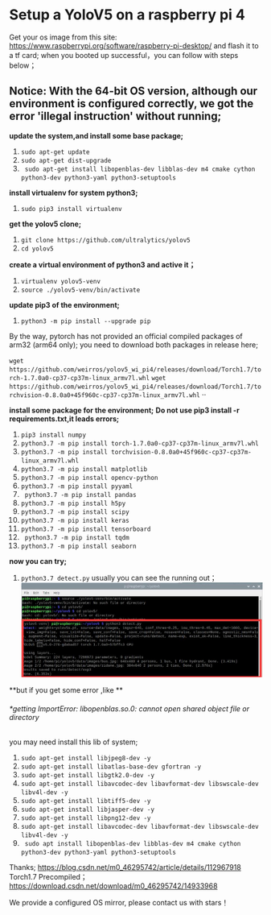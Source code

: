 # Setup a YoloV5 on a raspberry pi 4

Get your os image from this site:
https://www.raspberrypi.org/software/raspberry-pi-desktop/
and flash it to a tf card;
when you booted up successful，you can follow with steps below；

Notice: With the 64-bit OS version, although our environment is configured correctly, we got the error 'illegal instruction' without running;
------------

**update the system,and install some base package;**

1.  `sudo apt-get update`
2. `sudo apt-get dist-upgrade`
3. ` sudo apt-get install libopenblas-dev libblas-dev m4 cmake cython python3-dev python3-yaml python3-setuptools`

**install virtualenv for system python3;**
1. `sudo pip3 install virtualenv`

**get the yolov5 clone;**
1. `git clone https://github.com/ultralytics/yolov5`
2. `cd yolov5`

**create a virtual environment of python3 and active it；**
1. `virtualenv yolov5-venv`
2. `source ./yolov5-venv/bin/activate`

**update pip3 of the environment;**
1. `python3 -m pip install --upgrade pip`

By the way, pytorch has not provided an official compiled packages  of arm32 (arm64 only); you need to download both packages in release here;

`wget https://github.com/weirros/yolov5_wi_pi4/releases/download/Torch1.7/torch-1.7.0a0-cp37-cp37m-linux_armv7l.whl`
`wget https://github.com/weirros/yolov5_wi_pi4/releases/download/Torch1.7/torchvision-0.8.0a0+45f960c-cp37-cp37m-linux_armv7l.whl`
··

**install some package for  the environment;**
**Do not use pip3 install -r requirements.txt,it leads errors;**
1. `pip3 install numpy`
2. `python3.7 -m pip install torch-1.7.0a0-cp37-cp37m-linux_armv7l.whl`
3. `python3.7 -m pip install torchvision-0.8.0a0+45f960c-cp37-cp37m-linux_armv7l.whl`
4. `python3.7 -m pip install matplotlib`
5. `python3.7 -m pip install opencv-python`
6. `python3.7 -m pip install pyyaml`
7. ` python3.7 -m pip install pandas`
8. `python3.7 -m pip install h5py`
9. `python3.7 -m pip install scipy`
10. `python3.7 -m pip install keras`
11. `python3.7 -m pip install tensorboard`
12. ` python3.7 -m pip install tqdm`
13. `python3.7 -m pip install seaborn`

**now you can try;**
1. `python3.7 detect.py`
usually you can see the running out；
[![runing](https://github.com/weirros/yolov5_wi_pi4/blob/main/running.jpg "runing")](https://github.com/weirros/yolov5_wi_pi4/blob/main/running.jpg "runing")


**but if you get some error ,like **
###### *getting ImportError: libopenblas.so.0: cannot open shared object file or directory
you may need install this lib of system;

1. `sudo apt-get install libjpeg8-dev -y`
2. `sudo apt-get install libatlas-base-dev gfortran -y`
3. `sudo apt-get install libgtk2.0-dev -y`
4. `sudo apt-get install libavcodec-dev libavformat-dev libswscale-dev libv4l-dev -y`
5. `sudo apt-get install libtiff5-dev -y`
6. `sudo apt-get install libjasper-dev -y`
7. `sudo apt-get install libpng12-dev -y`
8. `sudo apt-get install libavcodec-dev libavformat-dev libswscale-dev libv4l-dev -y`
9. ` sudo apt install libopenblas-dev libblas-dev m4 cmake cython python3-dev python3-yaml python3-setuptools`

Thanks;
https://blog.csdn.net/m0_46295742/article/details/112967918
Torch1.7 Precompiled；
https://download.csdn.net/download/m0_46295742/14933968

We provide a configured OS mirror, please contact us with stars！
